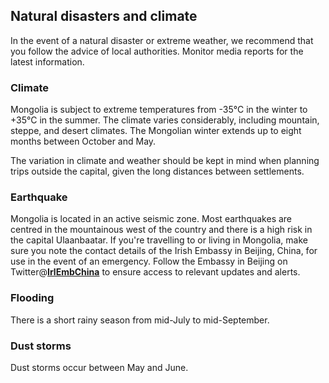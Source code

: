 ## Natural disasters and climate

In the event of a natural disaster or extreme weather, we recommend that you follow the advice of local authorities. Monitor media reports for the latest information.

### **Climate**

Mongolia is subject to extreme temperatures from -35°C in the winter to +35°C in the summer. The climate varies considerably, including mountain, steppe, and desert climates. The Mongolian winter extends up to eight months between October and May.

The variation in climate and weather should be kept in mind when planning trips outside the capital, given the long distances between settlements.

### **Earthquake**

Mongolia is located in an active seismic zone. Most earthquakes are centred in the mountainous west of the country and there is a high risk in the capital Ulaanbaatar. If you're travelling to or living in Mongolia, make sure you note the contact details of the Irish Embassy in Beijing, China, for use in the event of an emergency. Follow the Embassy in Beijing on Twitter@[**IrlEmbChina**](https://twitter.com/IrlEmbChina/) to ensure access to relevant updates and alerts.

### **Flooding**

There is a short rainy season from mid-July to mid-September.

### **Dust storms**

Dust storms occur between May and June.